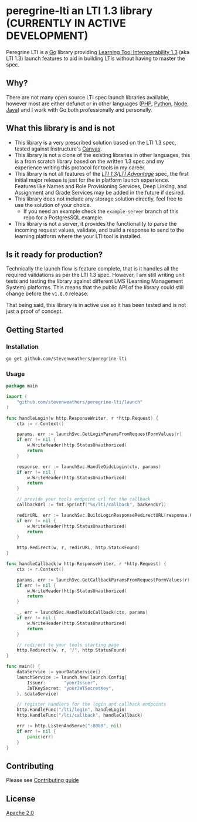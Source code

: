 # peregrine-lti an LTI 1.3 library (CURRENTLY IN ACTIVE DEVELOPMENT)

Peregrine LTI is a [Go](https://go.dev) library providing
[Learning Tool Interoperability 1.3](https://www.imsglobal.org/spec/lti/v1p3) (aka LTI 1.3) launch features to aid in
building LTIs without having to master the spec.

## Why?

There are not many open source LTI spec launch libraries available, however most are either defunct or in other languages ([PHP](https://github.com/1EdTech/lti-1-3-php-library), [Python](https://github.com/dmitry-viskov/pylti1.3), [Node](https://github.com/Cvmcosta/ltijs), [Java](https://github.com/UOC/java-lti-1.3)) and I work with Go both professionally and personally.

## What this library is and is not

- This library is a very prescribed solution based on the LTI 1.3 spec, tested against Instructure's [Canvas](https://www.instructure.com/canvas).
- This library is not a clone of the existing libraries in other languages, this is a from scratch library based on the written 1.3 spec and my experience writing this protocol for tools in my career.
- This library is not all features of the *[LTI 1.3](https://www.imsglobal.org/spec/lti/v1p3)/[LTI Advantage](https://www.imsglobal.org/lti-advantage-overview)* spec, the first initial major release is just for the in platform launch experience. Features like Names and Role Provisioning Services, Deep Linking, and Assignment and Grade Services may be added in the future if desired.
- This library does not include any storage solution directly, feel free to use the solution of your choice.
  - If you need an example check the `example-server` branch of this repo for a PostgresSQL example.
- This library is not a server, it provides the functionality to parse the incoming request values, validate, and build a response to send to the learning platform where the your LTI tool is installed.

## Is it ready for production?

Technically the launch flow is feature complete, that is it handles all the required validations as per the LTI 1.3 spec.  However, I am still writing unit tests and testing the library against different LMS (Learning Management System) platforms.  This means that the public API of the library could still change before the `v1.0.0` release.

That being said, this library is in active use so it has been tested and is not just a proof of concept.

## Getting Started

### Installation

```bash
go get github.com/stevenweathers/peregrine-lti
```

### Usage
```go
package main

import (
	"github.com/stevenweathers/peregrine-lti/launch"
)

func handleLogin(w http.ResponseWriter, r *http.Request) {
	ctx := r.Context()

	params, err := launchSvc.GetLoginParamsFromRequestFormValues(r)
	if err != nil {
		w.WriteHeader(http.StatusUnauthorized)
		return
	}

	response, err := launchSvc.HandleOidcLogin(ctx, params)
	if err != nil {
		w.WriteHeader(http.StatusUnauthorized)
		return
	}

	// provide your tools endpoint url for the callback
	callbackUrl := fmt.Sprintf("%s/lti/callback", backendUrl)

	redirURL, err := launchSvc.BuildLoginResponseRedirectURL(response.OIDCLoginResponseParams, response.RedirectURL, callbackUrl)
	if err != nil {
		w.WriteHeader(http.StatusUnauthorized)
		return
	}

	http.Redirect(w, r, redirURL, http.StatusFound)
}

func handleCallback(w http.ResponseWriter, r *http.Request) {
	ctx := r.Context()

	params, err := launchSvc.GetCallbackParamsFromRequestFormValues(r)
	if err != nil {
		w.WriteHeader(http.StatusUnauthorized)
		return
	}

	_, err = launchSvc.HandleOidcCallback(ctx, params)
	if err != nil {
		w.WriteHeader(http.StatusUnauthorized)
		return
	}

	// redirect to your tools starting page
	http.Redirect(w, r, "/", http.StatusFound)
}

func main() {
	dataService := yourDataService{}
	launchService := launch.New(launch.Config{
		Issuer:       "yourIssuer", 
		JWTKeySecret: "yourJWTSecretKey",
    }, &dataService)

	// register handlers for the login and callback endpoints
	http.HandleFunc("/lti/login", handleLogin)
	http.HandleFunc("/lti/callback", handleCallback)

	err := http.ListenAndServe(":8080", nil)
	if err != nil {
		panic(err)
	}
}
```

## Contributing

Please see [Contributing guide](CONTRIBUTING.md)

## License

[Apache 2.0](LICENSE)